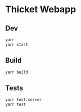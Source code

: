 # Thicket Webapp

## Dev

```sh
yarn
yarn start
```

## Build

```sh
yarn build
```

## Tests

```sh
yarn test:server
yarn test
```
